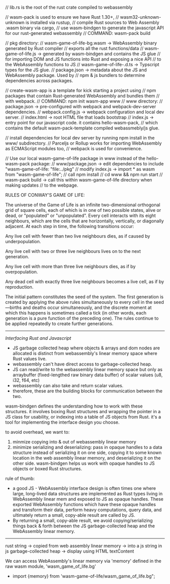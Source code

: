 // lib.rs is the root of the rust crate compiled to webassembly 

// wasm-pack is used to ensure we have Rust 1.30+, 
// wasm32-unknown-unknown is installed via rustup,
// compile Rust sources to Web Assembly .wasm binary via cargo,
// use wasm-bindgen to generate the javascript API for our rust-generated webassembly 
// COMMAND: wasm-pack build

// pkg directory: 
// wasm-game-of-life-bg.wasm -> WebAssembly binary generated by Rust compiler
//      exports all the rust functions/data
// wasm-game-of-life.js -> generated by wasm-bindgen and contains the JS glue
//      for importing DOM and JS functions into Rust and exposing a nice API 
//      to the WebAssembly functions to JS 
// wasm-game-of-life-.d.ts -> Typscript types for the JS glue. 
// package.json -> metadata about the JS and WebAssembly package. Used by 
//      npm & js bundlers to determine dependencies across packages. 

// create-wasm-app is a template for kick starting a project using 
//      npm packages that contain Rust-generated WebAssembly and bundles them
//      with webpack. 
// COMMAND: npm init wasm-app www 
// www directory: 
//      package.json -> pre-configured with webpack and webpack-dev-server dependencies.
//      webpack.config.js -> webpack configuration and local dev server. 
//      index.html -> root HTML file that loads bootstrap
//      index.js -> entry point for our javascript code. it contains hello-wasm-pack,
//        which contains the default wasm-pack-template compiled webassmebly/js glue. 

// install dependencies for local dev server by running npm install in the www/ subdirectory. 
// Parceljs or Rollup works for importing WebAssembly as ECMAScript modules too, 
//      webpack is used for convenience. 

// Use our local wasm-game-of-life package in www instead of the hello-wasm-pack package:
//     www/package.json -> edit dependencies to include "wasm-game-of-life: "file:../pkg"
//     modify index.js -> import * as wasm from "wasm-game-of-life";
//     call npm install
//     cd www && npm run start
//     wasm-pack build -> call this within wasm-game-of-life directory when making updates
//     to the webpage. 


RULES OF CONWAY'S GAME OF LIFE: 

The universe of the Game of Life is an infinite two-dimensional orthogonal grid of square cells, each of which is in one of two possible states, alive or dead, or "populated" or "unpopulated". Every cell interacts with its eight neighbours, which are the cells that are horizontally, vertically, or diagonally adjacent. At each step in time, the following transitions occur:

Any live cell with fewer than two live neighbours dies, as if caused by underpopulation.

Any live cell with two or three live neighbours lives on to the next generation.

Any live cell with more than three live neighbours dies, as if by overpopulation.

Any dead cell with exactly three live neighbours becomes a live cell, as if by reproduction.

The initial pattern constitutes the seed of the system. The first generation is created by applying the above rules simultaneously to every cell in the seed—births and deaths occur simultaneously, and the discrete moment at which this happens is sometimes called a tick (in other words, each generation is a pure function of the preceding one). The rules continue to be applied repeatedly to create further generations.

-----------------------------------------------------------------------------------

*Interfacing Rust and Javascript* 
- JS garbage collected heap where objects & arrays and dom nodes are allocated
is distinct from webassembly's linear memory space where Rust values live. 
- webassembly can't have direct access to garbage-collected heap. 
- JS can read/write to the webassembly linear memory space but only 
as arraybuffer (fixed-lengthed raw binary data buffer) of scalar values (u8, i32, f64, etc) 
- webassembly can also take and return scalar values. 
- therefore, these are the building blocks for communication between the two. 

wasm-bindgen defines the understanding how to work with these structures. 
it involves boxing Rust structures and wrapping the pointer in a JS class
for usability, or indexing into a table of JS objects from Rust. it's a tool for implementing the interface design you choose. 

to avoid overhead, we want to: 
1. minmize copying into & out of webassembly linear memory
2. minimize serializing and deserializing: pass in opaque handles to a data structure
instead of serializing it on one side, copying it to some known location in the web assembly linear memory, and deserializing it on the other side. wasm-bindgen helps us work with opaque handles to JS objects or boxed Rust structures.

rule of thumb:
- a good JS - WebAssembly interface design is often times one where large, long-lived data structures are implemented as Rust types living in WebAssembly linear mem and exposed to JS as opaque handles. These exported WebAssembly functions which have these opaque handles and transform their data, perform heavy computations, query data, and ultimately return a small, copy-able result are called by JS. 
- By returning a small, copy-able result, we avoid copying/serializing things back & forth between the JS garbage-collected heap and the WebAssembly linear memory. 

--------------------

rust string -> copied from web assembly linear memory -> into a js string in js garbage-collected heap -> display using HTML textContent 

We can access WebAssembly's linear memory via 'memory' defined in the raw wasm module,
'wasm_game_of_life.bg'
- import {memory} from 'wasm-game-of-life/wasm_game_of_life.bg";